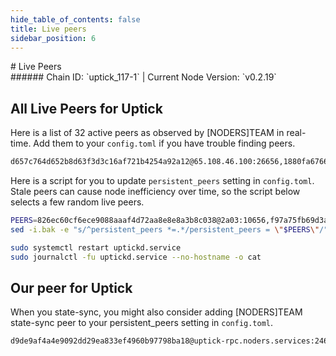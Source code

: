 ```yaml
---
hide_table_of_contents: false
title: Live peers
sidebar_position: 6
---
```


<div class="h1-with-icon icon-uptick">
# Live Peers
</div>
###### Chain ID: `uptick_117-1` | Current Node Version: `v0.2.19`

## All Live Peers for Uptick
Here is a list of 32 active peers as observed by [NODERS]TEAM in real-time. Add them to your `config.toml` if you have trouble finding peers.

```bash
d657c764d652b8d63f3d3c16af721b4254a92a12@65.108.46.100:26656,1880fa676618c21760a10a736ffae185aea96f05@116.203.157.163:26656,91e671716f5af5e3bc7b491cf8c5933f725d4c9a@148.251.176.251:26656,446a4b3a6dcfc8f6c55dc02ce49e98936a713920@176.9.92.135:60756,e8704845eaa0f3d39fcdc9c4065f3beb344384db@142.132.152.46:27656,5bdf35176e5eda32ec718bd62b039786292a7f7c@65.109.159.69:28656,fb72aba408de10c2b2d53344904b359a4b8bf43e@5.78.105.174:41656,d9bfa29e0cf9c4ce0cc9c26d98e5d97228f93b0b@65.109.88.38:11556,8fbfb8bff5d783df53b9ee95ab6b6e7ff708f280@65.108.134.215:32656,2fbb6139e239ee4ef65d556def0dd706d9e94695@195.201.197.4:35656,b12b37802e4000862ecd683a6f7eca6ef6daf569@65.109.60.19:26656,bd2e1f218fde74045fbcff3fe36c467e7f05d7a3@198.244.165.50:21656,d09030a17a96c10300f00368220f0422f83ee302@15.235.80.175:35656,f058de92328b5a1ac44f45a4cd96850ebbca85bd@185.144.99.248:26656,e88413ee7153be8a9053165a60ad55492a8e300a@65.109.94.250:29656,826ec60cf6ece9088aaaf4d72aa8e8e8a3b8c038@2a03:10656,e71bae28852a0b603f7360ec17fe91e7f065f324@142.132.253.112:35656,29269b318b35005b4ac39d010cbc3c41a5ab0833@185.144.99.33:26656,3c40625cd7a8da2f27b178c1e69bcf2f1d4261a4@65.108.232.168:34656,f20528fa060f5ec37d21f70ea4948c7edfc2423c@135.181.231.112:36656,dd482d080820020b144ca2efaf128d78261dea82@65.109.116.151:10656,34d86f3a8dfce7d8b615563c587433c65792f104@185.219.142.221:15656,748c6140747d3050ecc1915b81993b2dded10707@188.132.178.170:20456,ca698c533f814da69d2ad5ecd889b5790a189d05@184.174.36.212:36656,0086f63d6186eb8d9ef1f42cfea6aa98ea4c9423@158.160.62.33:26656,971ff09d3c1086a7a73cf1f5f65f0f274fa7a290@95.216.150.221:26656,038aca614e49ec4e5e3a06c875976a94c478cb09@65.108.195.29:21656,34d28eeb7be1b245fd64ba2df4cdf62b5eb60dd3@202.61.240.155:30001,6b313642427e12a454bd5dc2d6d85555858031b0@209.133.208.234:15656,f05733da50967e3955e11665b1901d36291dfaee@65.108.195.30:21656,9c13085fa1c998396e297f33be8ea7c15475d581@130.255.170.126:26656,f97a75fb69d3a5fe893dca7c8d238ccc0bd66a8f@5.9.73.62:6969
```

Here is a script for you to update `persistent_peers` setting in `config.toml`. Stale peers can cause node inefficiency over time, so the script below selects a few random live peers.

```bash
PEERS=826ec60cf6ece9088aaaf4d72aa8e8e8a3b8c038@2a03:10656,f97a75fb69d3a5fe893dca7c8d238ccc0bd66a8f@5.9.73.62:6969,3c40625cd7a8da2f27b178c1e69bcf2f1d4261a4@65.108.232.168:34656,0086f63d6186eb8d9ef1f42cfea6aa98ea4c9423@158.160.62.33:26656,ca698c533f814da69d2ad5ecd889b5790a189d05@184.174.36.212:36656
sed -i.bak -e "s/^persistent_peers *=.*/persistent_peers = \"$PEERS\"/" ~/.uptickd/config/config.toml

sudo systemctl restart uptickd.service
sudo journalctl -fu uptickd.service --no-hostname -o cat
```

## Our peer for Uptick
When you state-sync, you might also consider adding [NODERS]TEAM state-sync peer to your persistent_peers setting in `config.toml`.

```bash
d9de9af4a4e9092dd29ea833ef4960b97798ba18@uptick-rpc.noders.services:24656
```
